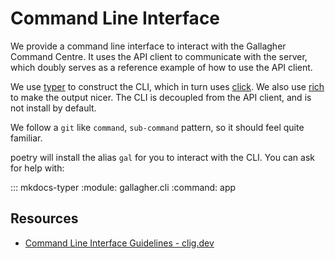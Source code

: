 # Command Line Interface

We provide a command line interface to interact with the Gallagher Command Centre. It uses the API client to communicate with the server, which doubly serves as a reference example of how to use the API client.

We use [typer](https://typer.tiangolo.com) to construct the CLI, which in turn uses [click](https://click.palletsprojects.com). We also use [rich](https://rich.readthedocs.io/en/stable/) to make the output nicer. The CLI is decoupled from the API client, and is not install by default.

We follow a `git` like `command`, `sub-command` pattern, so it should feel quite familiar.

poetry will install the alias `gal` for you to interact with the CLI. You can ask for help with:

::: mkdocs-typer
    :module: gallagher.cli
    :command: app

## Resources

- [Command Line Interface Guidelines - clig.dev](https://clig.dev)
